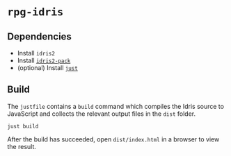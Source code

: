 # `rpg-idris`

## Dependencies

* Install `idris2`
* Install [`idris2-pack`](https://github.com/stefan-hoeck/idris2-pack)
* (optional) Install [`just`](https://github.com/casey/just)

## Build

The `justfile` contains a `build` command which compiles the Idris source to JavaScript and collects the relevant output files in the `dist` folder.

```
just build
```

After the build has succeeded, open `dist/index.html` in a browser to view the result.